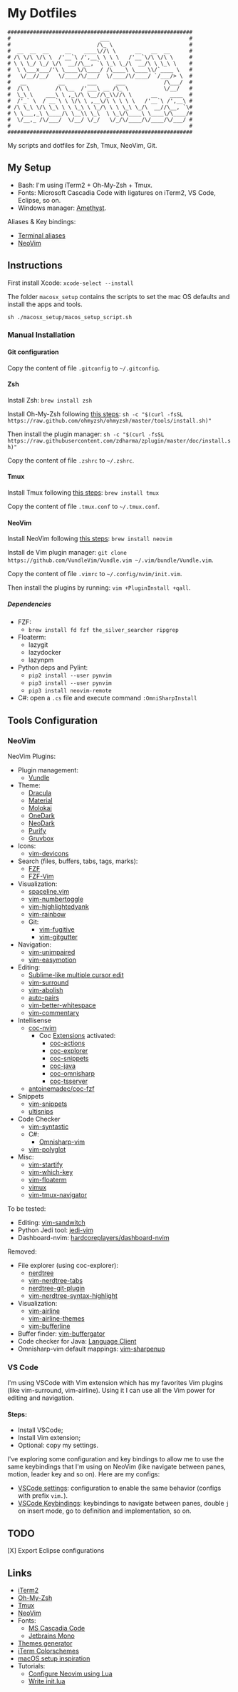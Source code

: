 # My Dotfiles

```
##########################################################
#                            ___                         #
#                           /\_ \                        #
#  __  __  __     __    ____\//\ \      __   __  __      #
# /\ \/\ \/\ \  /'__`\ /',__\ \ \ \   /'__`\/\ \/\ \     #
# \ \ \_/ \_/ \/\  __//\__, `\ \_\ \_/\  __/\ \ \_\ \    #
#  \ \___x___/'\ \____\/\____/ /\____\ \____\\/`____ \   #
#   \/__//__/   \/____/\/___/  \/____/\/____/ `/___/> \  #
#   __          __       ___      ___            /\___/  #
#  /\ \        /\ \__  /'___\ __ /\_ \           \/__/   #
#  \_\ \    ___\ \ ,_\/\ \__//\_\\//\ \      __    ____  #
#  /'_` \  / __`\ \ \/\ \ ,__\/\ \ \ \ \   /'__`\ /',__\ #
# /\ \_\ \/\ \_\ \ \ \_\ \ \_/\ \ \ \_\ \_/\  __//\__, `\#
# \ \___,_\ \____/\ \__\\ \_\  \ \_\/\____\ \____\/\____/#
#  \/__,_ /\/___/  \/__/ \/_/   \/_/\/____/\/____/\/___/ #
#                                                        #
##########################################################
```

My scripts and dotfiles for Zsh, Tmux, NeoVim, Git.

## My Setup

* Bash: I'm using iTerm2 + Oh-My-Zsh + Tmux.
* Fonts: Microsoft Cascadia Code with ligatures on iTerm2, VS Code, Eclipse, so on.
* Windows manager: [Amethyst](https://ianyh.com/amethyst/).

Aliases & Key bindings:

* [Terminal aliases](./aliases.md)
* [NeoVim](./key_bindings.md)

## Instructions

First install Xcode: `xcode-select --install`

The folder `macosx_setup` contains the scripts to set the mac OS defaults and install the apps and tools.

`sh ./macosx_setup/macos_setup_script.sh`

### Manual Installation

#### Git configuration

Copy the content of file `.gitconfig` to `~/.gitconfig`.

#### Zsh

Install Zsh: `brew install zsh`

Install Oh-My-Zsh following [this steps](https://ohmyz.sh/):
`sh -c "$(curl -fsSL https://raw.github.com/ohmyzsh/ohmyzsh/master/tools/install.sh)"`

Then install the plugin manager:
`sh -c "$(curl -fsSL https://raw.githubusercontent.com/zdharma/zplugin/master/doc/install.sh)"`

Copy the content of file `.zshrc` to `~/.zshrc`.

#### Tmux

Install Tmux following [this steps](https://github.com/tmux/tmux/wiki/Installing):
`brew install tmux`

Copy the content of file `.tmux.conf` to `~/.tmux.conf`.

#### NeoVim

Install NeoVim following [this steps](https://github.com/neovim/neovim/wiki/Installing-Neovim):
`brew install neovim`

Install de Vim plugin manager: `git clone https://github.com/VundleVim/Vundle.vim ~/.vim/bundle/Vundle.vim`.

Copy the content of file `.vimrc` to `~/.config/nvim/init.vim`.

Then install the plugins by running: `vim +PluginInstall +qall`.

##### Dependencies

* FZF:
  * `brew install fd fzf the_silver_searcher ripgrep`
* Floaterm:
  * lazygit
  * lazydocker
  * lazynpm
* Python deps and Pylint:
  * `pip2 install --user pynvim`
  * `pip3 install --user pynvim`
  * `pip3 install neovim-remote`
* C#: open a `.cs` file and execute command `:OmniSharpInstall`

## Tools Configuration

### NeoVim

NeoVim Plugins:

* Plugin management:
  * [Vundle](https://github.com/VundleVim/Vundle.vim)
* Theme:
  * [Dracula](https://github.com/dracula/vim)
  * [Material](https://github.com/kaicataldo/material.vim)
  * [Molokai](https://github.com/fmoralesc/molokayo)
  * [OneDark](https://github.com/joshdick/onedark.vim)
  * [NeoDark](https://github.com/KeitaNakamura/neodark.vim)
  * [Purify](https://github.com/kyoz/purify)
  * [Gruvbox](https://github.com/morhetz/gruvbox)
* Icons:
  * [vim-devicons](https://github.com/ryanoasis/vim-devicons)
* Search (files, buffers, tabs, tags, marks):
  * [FZF](https://github.com/junegunn/fzf)
  * [FZF-Vim](https://github.com/junegunn/fzf.vim)
* Visualization:
  * [spaceline.vim](https://github.com/glepnir/spaceline.vim)
  * [vim-numbertoggle](https://github.com/jeffkreeftmeijer/vim-numbertoggle)
  * [vim-highlightedyank](https://github.com/machakann/vim-highlightedyank)
  * [vim-rainbow](https://github.com/frazrepo/vim-rainbow)
  * Git:
    * [vim-fugitive](https://github.com/tpope/vim-fugitive)
    * [vim-gitgutter](https://github.com/airblade/vim-gitgutter)
* Navigation:
  * [vim-unimpaired](https://github.com/tpope/vim-unimpaired)
  * [vim-easymotion](https://github.com/easymotion/vim-easymotion)
* Editing:
  * [Sublime-like multiple cursor edit](https://github.com/terryma/vim-multiple-cursors)
  * [vim-surround](https://github.com/tpope/vim-surround)
  * [vim-abolish](https://github.com/tpope/vim-abolish)
  * [auto-pairs](https://github.com/jiangmiao/auto-pairs)
  * [vim-better-whitespace](https://github.com/ntpeters/vim-better-whitespace)
  * [vim-commentary](https://github.com/tpope/vim-commentary)
* Intellisense
  * [coc-nvim](https://github.com/neoclide/coc.nvim)
    * Coc [Extensions](https://github.com/neoclide/coc.nvim/wiki/Using-coc-extensions) activated:
      * [coc-actions](https://github.com/iamcco/coc-actions)
      * [coc-explorer](https://github.com/weirongxu/coc-explorer)
      * [coc-snippets](https://github.com/neoclide/coc-snippets)
      * [coc-java](https://github.com/neoclide/coc-java)
      * [coc-omnisharp](https://github.com/coc-extensions/coc-omnisharp)
      * [coc-tsserver](https://github.com/neoclide/coc-tsserver)
  * [antoinemadec/coc-fzf](https://github.com/antoinemadec/coc-fzf)
* Snippets
  * [vim-snippets](https://github.com/honza/vim-snippets)
  * [ultisnips](https://github.com/SirVer/ultisnips)
* Code Checker
  * [vim-syntastic](https://github.com/vim-syntastic/syntastic)
  * C#:
    * [Omnisharp-vim](https://github.com/OmniSharp/omnisharp-vim)
  * [vim-polyglot](https://github.com/sheerun/vim-polyglot)
* Misc:
  * [vim-startify](https://github.com/mhinz/vim-startify)
  * [vim-which-key](https://github.com/liuchengxu/vim-which-key)
  * [vim-floaterm](https://github.com/voldikss/vim-floaterm)
  * [vimux](https://github.com/benmills/vimux)
  * [vim-tmux-navigator](https://github.com/christoomey/vim-tmux-navigator)

To be tested:

* Editing: [vim-sandwitch](https://github.com/machakann/vim-sandwich)
* Python Jedi tool: [jedi-vim](https://github.com/davidhalter/jedi-vim)
* Dashboard-nvim: [hardcoreplayers/dashboard-nvim](https://github.com/hardcoreplayers/dashboard-nvim)

Removed:

* File explorer (using coc-explorer):
  * [nerdtree](https://github.com/scrooloose/nerdtree)
  * [vim-nerdtree-tabs](https://github.com/jistr/vim-nerdtree-tabs)
  * [nerdtree-git-plugin](https://github.com/Xuyuanp/nerdtree-git-plugin)
  * [vim-nerdtree-syntax-highlight](https://github.com/tiagofumo/vim-nerdtree-syntax-highlight)
* Visualization:
  * [vim-airline](https://github.com/vim-airline/vim-airline)
  * [vim-airline-themes](https://github.com/vim-airline/vim-airline-themes)
  * [vim-bufferline](https://github.com/bling/vim-bufferline)
* Buffer finder: [vim-buffergator](https://github.com/jeetsukumaran/vim-buffergator)
* Code checker for Java: [Language Client](https://github.com/autozimu/LanguageClient-neovim)
* Omnisharp-vim default mappings: [vim-sharpenup](https://github.com/nickspoons/vim-sharpenup)

### VS Code

I'm using VSCode with Vim extension which has my favorites Vim plugins (like vim-surround, vim-airline).
Using it I can use all the Vim power for editing and navigation.

#### Steps:

* Install VSCode;
* Install Vim extension;
* Optional: copy my settings.

I've exploring some configuration and key bindings to allow me to use the same keybindings that I'm using on NeoVim (like navigate between panes, motion, leader key and so on).
Here are my configs:

* [VSCode settings](https://gist.github.com/wesleyegberto/373c6b27a7b5952acf5fca872a0eafc4#file-settings-json): configuration to enable the same behavior (configs with prefix `vim.`).
* [VSCode Keybindings](https://gist.github.com/wesleyegberto/373c6b27a7b5952acf5fca872a0eafc4#file-keybindingsmac-json): keybindings to navigate between panes, double `j` on insert mode, go to definition and implementation, so on.

## TODO

[X] Export Eclipse configurations

## Links

* [iTerm2](https://iterm2.com/)
* [Oh-My-Zsh](https://ohmyz.sh/)
* [Tmux](https://github.com/tmux/tmux)
* [NeoVim](https://neovim.io/)
* Fonts:
  * [MS Cascadia Code](https://github.com/microsoft/cascadia-code)
  * [Jetbrains Mono](https://www.jetbrains.com/lp/mono/)
* [Themes generator](https://themer.dev/)
* [iTerm Colorschemes](https://iterm2colorschemes.com/)
* [macOS setup inspiration](https://github.com/mathiasbynens/dotfiles)
* Tutorials:
  * [Configure Neovim using Lua](https://icyphox.sh/blog/nvim-lua/)
  * [Write init.lua](https://oroques.dev/notes/neovim-init/)

